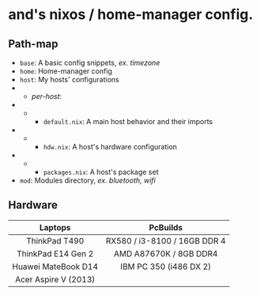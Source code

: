 # and's nixos / home-manager config.

## Path-map
- `base`: A basic config snippets, *ex. timezone*
- `home`: Home-manager config
- `host`: My hosts' configurations
- - *per-host*:
- - - `default.nix`: A main host behavior and their imports
- - - `hdw.nix`: A host's hardware configuration
- - - `packages.nix`: A host's package set
- `mod`: Modules directory, *ex. bluetooth, wifi*

## Hardware
| Laptops               | PcBuilds
| :---:                 | :---:
| ThinkPad T490         | RX580 / i3-8100 / 16GB DDR 4
| ThinkPad E14 Gen 2    | AMD A87670K / 8GB DDR4
| Huawei MateBook D14   | IBM PC 350 (i486 DX 2)
| Acer Aspire V (2013)  |
